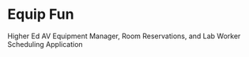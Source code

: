 # Equip Fun
Higher Ed AV Equipment Manager, Room Reservations, and Lab Worker Scheduling Application

